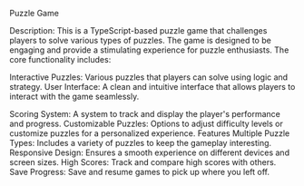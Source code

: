 Puzzle Game

Description:
This is a TypeScript-based puzzle game that challenges players to solve various types of puzzles. The game is designed to be engaging and provide a stimulating experience for puzzle enthusiasts. The core functionality includes:

Interactive Puzzles: Various puzzles that players can solve using logic and strategy.
User Interface: A clean and intuitive interface that allows players to interact with the game seamlessly.

Scoring System: A system to track and display the player's performance and progress.
Customizable Puzzles: Options to adjust difficulty levels or customize puzzles for a personalized experience.
Features
Multiple Puzzle Types: Includes a variety of puzzles to keep the gameplay interesting.
Responsive Design: Ensures a smooth experience on different devices and screen sizes.
High Scores: Track and compare high scores with others.
Save Progress: Save and resume games to pick up where you left off.